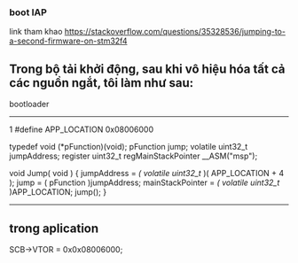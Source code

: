 ### boot IAP
link tham khao https://stackoverflow.com/questions/35328536/jumping-to-a-second-firmware-on-stm32f4
## Trong bộ tải khởi động, sau khi vô hiệu hóa tất cả các nguồn ngắt, tôi làm như sau:
bootloader

___________________________________________________________________________________
1 #define APP_LOCATION 0x08006000

typedef void (*pFunction)(void);
pFunction jump;
volatile uint32_t jumpAddress;
register uint32_t regMainStackPointer __ASM("msp");

void Jump( void ) {
    jumpAddress = *( volatile uint32_t* )( APP_LOCATION + 4 );
    jump = ( pFunction )jumpAddress;
    mainStackPointer = *( volatile uint32_t* )APP_LOCATION;
    jump();
}

___________________________________________________________________________________
## trong aplication

SCB->VTOR = 0x0x08006000;

